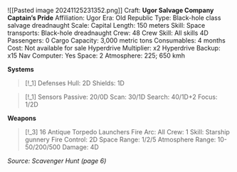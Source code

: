 ![[Pasted image 20241125231352.png]]
Craft: **Ugor Salvage Company Captain’s Pride**
Affiliation: Ugor
Era: Old Republic
Type: Black-hole class salvage dreadnaught
Scale: Capital
Length: 150 meters
Skill: Space transports: Black-hole dreadnaught
Crew: 48
Crew Skill: All skills 4D
Passengers: 0
Cargo Capacity: 3,000 metric tons
Consumables: 4 months
Cost: Not available for sale
Hyperdrive Multiplier: x2
Hyperdrive Backup: x15
Nav Computer: Yes
Space: 2
Atmosphere: 225; 650 kmh

**Systems**
> [!_1] Defenses
> Hull: 2D
> Shields: 1D

> [!_1] Sensors
> Passive: 20/0D
> Scan: 30/1D
> Search: 40/1D+2
> Focus: 1/2D

**Weapons**
> [!_3] 16 Antique Torpedo Launchers
> Fire Arc: All
> Crew: 1
> Skill: Starship gunnery
> Fire Control: 2D
> Space Range: 1/2/5
> Atmosphere Range: 10-50/200/500
> Damage: 4D


*Source: Scavenger Hunt (page 6)*